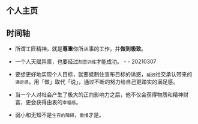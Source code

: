 ## 个人主页

## 时间轴

- 所谓工匠精神，就是**尊重**你所从事的工作，并**做到极致**。

- 一个人天赋异禀，也要经过`刻苦训练`才能成功。 - - 20210307

- 要想更好地实现个人目标，就要抵制住宣布目标的诱惑，`延迟`社交承认带来的`满足感`，用「做」取代「说」，通过不断的努力给自己更踏实的满足感。

- 当一个人对社会产生了极大的正向影响力之后，他不仅会获得物质和精神财富，更会获得由衷的`幸福感`。

- 弱小和无知不是`生存的障碍`，`傲慢`才是。
